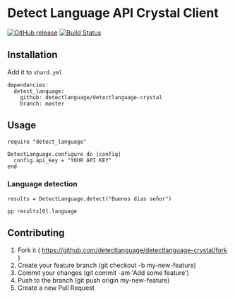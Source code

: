 # Detect Language API Crystal Client

[![GitHub release](https://img.shields.io/github/release/detectlanguage/detectlanguage-crystal.svg)](https://github.com/detectlanguage/detectlanguage-crystal/releases)
[![Build Status](https://github.com/detectlanguage/detectlanguage-crystal/actions/workflows/main.yml/badge.svg)](https://github.com/detectlanguage/detectlanguage-crystal/actions)

## Installation

Add it to `shard.yml`

```crystal
dependencies:
  detect_language:
    github: detectlanguage/detectlanguage-crystal
    branch: master
```

## Usage

```crystal
require "detect_language"

DetectLanguage.configure do |config|
  config.api_key = "YOUR API KEY"
end
```

### Language detection

```crystal
results = DetectLanguage.detect("Buenos dias señor")

pp results[0].language
```

## Contributing

1. Fork it ( https://github.com/detectlanguage/detectlanguage-crystal/fork )
2. Create your feature branch (git checkout -b my-new-feature)
3. Commit your changes (git commit -am 'Add some feature')
4. Push to the branch (git push origin my-new-feature)
5. Create a new Pull Request
